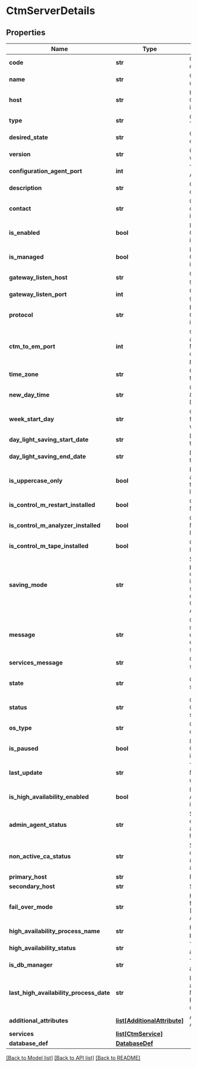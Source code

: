 # CtmServerDetails

## Properties
Name | Type | Description | Notes
------------ | ------------- | ------------- | -------------
**code** | **str** | Control-M/Server code | [optional] 
**name** | **str** | Control-M/Server unique name | [optional] 
**host** | **str** | Hostname the Control-M/Server is running on | [optional] 
**type** | **str** | Control-M/Server Type [Distributed|zOS] | [optional] 
**desired_state** | **str** | Control-M/Server desired state | [optional] 
**version** | **str** | Control-M/Server version | [optional] 
**configuration_agent_port** | **int** | The Configuration Agent Port | [optional] 
**description** | **str** | Control-M/Server description | [optional] 
**contact** | **str** | Control-M/Server contact information | [optional] 
**is_enabled** | **bool** | Indicates if Control-M/Server is enabled | [optional] 
**is_managed** | **bool** | Indicates if Control-M/Server is managed | [optional] 
**gateway_listen_host** | **str** | Control-M/Server gateway host | [optional] 
**gateway_listen_port** | **int** | Control-M/Server gateway port | [optional] 
**protocol** | **str** | Protocol the Control-M/Server is using | [optional] 
**ctm_to_em_port** | **int** | Control-M/Server and Control-M/EM communication port goes through | [optional] 
**time_zone** | **str** | Control-M/Server timezone | [optional] 
**new_day_time** | **str** | Control-M/Server \&quot;New Day\&quot; time | [optional] 
**week_start_day** | **str** | Control-M/Server first day of the week | [optional] 
**day_light_saving_start_date** | **str** | Daylight saving time start date | [optional] 
**day_light_saving_end_date** | **str** | Daylight saving time end date | [optional] 
**is_uppercase_only** | **bool** | Restrict job attributes inputs to upper case letters only | [optional] 
**is_control_m_restart_installed** | **bool** | Control-M/Restart | [optional] 
**is_control_m_analyzer_installed** | **bool** | Control-M/Analyzer Installed | [optional] 
**is_control_m_tape_installed** | **bool** | Control-M/Tape Installed | [optional] 
**saving_mode** | **str** | Saving Mode property determines what is the current status for the connection with Configuration Agent | [optional] 
**message** | **str** | Control-M/Server message describing the communication status | [optional] 
**services_message** | **str** | Control-M/Server services message | [optional] 
**state** | **str** | Control-M/Server state [up|down]. (Actual State) | [optional] 
**status** | **str** | Calculated Control-M/Server status | [optional] 
**os_type** | **str** | Control-M/Server operating system | [optional] 
**is_paused** | **bool** | Indicates if Control-M/Server is paused | [optional] 
**last_update** | **str** | The Control-M/Server last updated date | [optional] 
**is_high_availability_enabled** | **bool** | Indicates if High Availability is installed | [optional] 
**admin_agent_status** | **str** | Status of configuration agent on active host | [optional] 
**non_active_ca_status** | **str** | Status of configuration agent on non-active host | [optional] 
**primary_host** | **str** | Primary host | [optional] 
**secondary_host** | **str** | Secondary Host | [optional] 
**fail_over_mode** | **str** | High Availability fail over mode [Manual, Automatic] | [optional] 
**high_availability_process_name** | **str** | High Availability process name | [optional] 
**high_availability_status** | **str** | The server high availability status | [optional] 
**is_db_manager** | **str** | The server high availability status | [optional] 
**last_high_availability_process_date** | **str** | Last high availability Manual/Automatic Failover/Fallback date | [optional] 
**additional_attributes** | [**list[AdditionalAttribute]**](AdditionalAttribute.md) | Additional Attributes | [optional] 
**services** | [**list[CtmService]**](CtmService.md) |  | [optional] 
**database_def** | [**DatabaseDef**](DatabaseDef.md) |  | [optional] 

[[Back to Model list]](../README.md#documentation-for-models) [[Back to API list]](../README.md#documentation-for-api-endpoints) [[Back to README]](../README.md)

